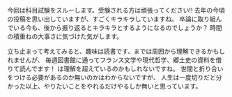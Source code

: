 ﻿---
layout: post
categories: [慶應通信, 日常]
tags: [慶應通信, 科目試験]
author: tmo
---
今回は科目試験をスルーします。受験される方は頑張ってください‼️
去年の今頃の投稿を思い出していますが、すごくキラキラしていますね。
卒論に取り組んでいる今も、後から振り返るとキラキラとするようになるのでしょうか？
時間の積重ねの大事さに気づけた気がします。

立ち止まって考えてみると、趣味は読書です、までは周囲から理解できるかもしれませんが、
毎週図書館に通ってフランス文学や現代哲学、郷土史の資料を借りて読んでます！
は理解を超えているのかもしれないですね。
世間と折り合いをつける必要があるのか無いのかはわからないですが、
人生は一度切りだと分かった以上、やりたいことをやれるだけやるしか無いと思っています。

